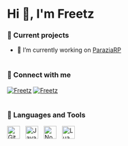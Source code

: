 # Hi 👋, I'm Freetz

### 🚧 Current projects

- 🔭 I’m currently working on [ParaziaRP](https://discord.gg/paraziarp)
#
### 📲 Connect with me
<p align="left">
<a href="[https://www.youtube.com/@parazi](https://www.youtube.com/channel/UCyOs5FPsn3jYr2-9RcXEC3g)a" target="blank"><img align="center" src="https://img.shields.io/badge/SUBSCRIBE-ME?style=for-the-badge&logo=youtube&color=red" alt="Freetz" /></a>
<a href="https://github.com/Freeetzz" target="blank"><img align="center" src="https://img.shields.io/github/followers/InVekYT?style=for-the-badge&logo=github&logoColor=white&label=Github&color=grey" alt="Freetz"/></a>
</p>

#
### 🧰 Languages and Tools

<img align="left" alt="Git" width="30px" style="padding-right:10px;" src="https://cdn.jsdelivr.net/gh/devicons/devicon/icons/git/git-original.svg" />
<img align="left" alt="JavaScript" width="30px" style="padding-right:10px;" src="https://cdn.jsdelivr.net/gh/devicons/devicon/icons/javascript/javascript-plain.svg" />
<img align="left" alt="NodeJS" width="30px" style="padding-right:10px;" src="https://cdn.jsdelivr.net/gh/devicons/devicon/icons/nodejs/nodejs-original.svg" />
<img align="left" alt="Lua" width="30px" style="padding-right:10px;" src="https://cdn.jsdelivr.net/gh/devicons/devicon/icons/lua/lua-original.svg" />

<br/>

#
